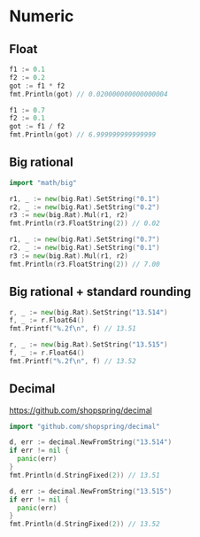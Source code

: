 # Numeric

## Float

```go
f1 := 0.1
f2 := 0.2
got := f1 * f2
fmt.Println(got) // 0.020000000000000004
```

```go
f1 := 0.7
f2 := 0.1
got := f1 / f2
fmt.Println(got) // 6.999999999999999
```

## Big rational

```go
import "math/big"
```

```go
r1, _ := new(big.Rat).SetString("0.1")
r2, _ := new(big.Rat).SetString("0.2")
r3 := new(big.Rat).Mul(r1, r2)
fmt.Println(r3.FloatString(2)) // 0.02
```

```go
r1, _ := new(big.Rat).SetString("0.7")
r2, _ := new(big.Rat).SetString("0.1")
r3 := new(big.Rat).Mul(r1, r2)
fmt.Println(r3.FloatString(2)) // 7.00
```
## Big rational + standard rounding

```go
r, _ := new(big.Rat).SetString("13.514")
f, _ := r.Float64()
fmt.Printf("%.2f\n", f) // 13.51
```

```go
r, _ := new(big.Rat).SetString("13.515")
f, _ := r.Float64()
fmt.Printf("%.2f\n", f) // 13.52
```

## Decimal

https://github.com/shopspring/decimal

```go
import "github.com/shopspring/decimal"
```

```go
d, err := decimal.NewFromString("13.514")
if err != nil {
  panic(err)
}
fmt.Println(d.StringFixed(2)) // 13.51
```

```go
d, err := decimal.NewFromString("13.515")
if err != nil {
  panic(err)
}
fmt.Println(d.StringFixed(2)) // 13.52
```
